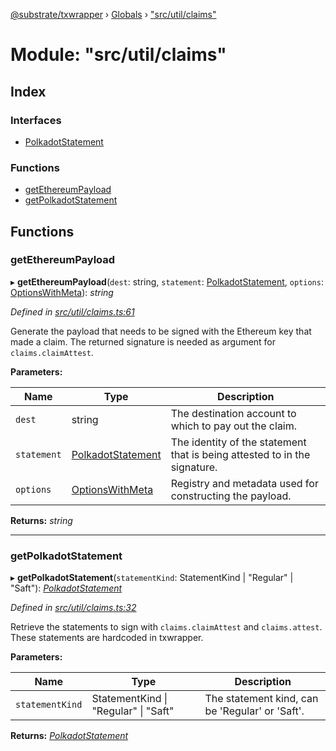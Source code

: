 [@substrate/txwrapper](../README.md) › [Globals](../globals.md) › ["src/util/claims"](_src_util_claims_.md)

# Module: "src/util/claims"

## Index

### Interfaces

* [PolkadotStatement](../interfaces/_src_util_claims_.polkadotstatement.md)

### Functions

* [getEthereumPayload](_src_util_claims_.md#getethereumpayload)
* [getPolkadotStatement](_src_util_claims_.md#getpolkadotstatement)

## Functions

###  getEthereumPayload

▸ **getEthereumPayload**(`dest`: string, `statement`: [PolkadotStatement](../interfaces/_src_util_claims_.polkadotstatement.md), `options`: [OptionsWithMeta](../interfaces/_src_util_types_.optionswithmeta.md)): *string*

*Defined in [src/util/claims.ts:61](https://github.com/paritytech/txwrapper/blob/5aca21f/src/util/claims.ts#L61)*

Generate the payload that needs to be signed with the Ethereum key that made
a claim. The returned signature is needed as argument for
`claims.claimAttest`.

**Parameters:**

Name | Type | Description |
------ | ------ | ------ |
`dest` | string | The destination account to which to pay out the claim. |
`statement` | [PolkadotStatement](../interfaces/_src_util_claims_.polkadotstatement.md) | The identity of the statement that is being attested to in the signature. |
`options` | [OptionsWithMeta](../interfaces/_src_util_types_.optionswithmeta.md) | Registry and metadata used for constructing the payload.  |

**Returns:** *string*

___

###  getPolkadotStatement

▸ **getPolkadotStatement**(`statementKind`: StatementKind | "Regular" | "Saft"): *[PolkadotStatement](../interfaces/_src_util_claims_.polkadotstatement.md)*

*Defined in [src/util/claims.ts:32](https://github.com/paritytech/txwrapper/blob/5aca21f/src/util/claims.ts#L32)*

Retrieve the statements to sign with `claims.claimAttest` and
`claims.attest`. These statements are hardcoded in txwrapper.

**Parameters:**

Name | Type | Description |
------ | ------ | ------ |
`statementKind` | StatementKind &#124; "Regular" &#124; "Saft" | The statement kind, can be 'Regular' or 'Saft'.  |

**Returns:** *[PolkadotStatement](../interfaces/_src_util_claims_.polkadotstatement.md)*
